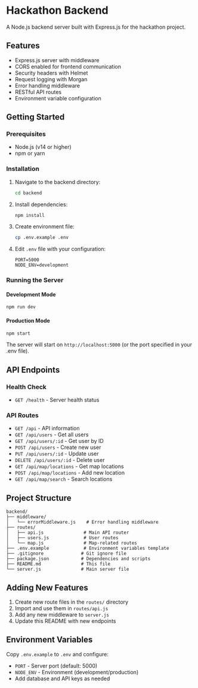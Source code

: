 # Hackathon Backend

A Node.js backend server built with Express.js for the hackathon project.

## Features

- Express.js server with middleware
- CORS enabled for frontend communication
- Security headers with Helmet
- Request logging with Morgan
- Error handling middleware
- RESTful API routes
- Environment variable configuration

## Getting Started

### Prerequisites

- Node.js (v14 or higher)
- npm or yarn

### Installation

1. Navigate to the backend directory:
   ```bash
   cd backend
   ```

2. Install dependencies:
   ```bash
   npm install
   ```

3. Create environment file:
   ```bash
   cp .env.example .env
   ```

4. Edit `.env` file with your configuration:
   ```
   PORT=5000
   NODE_ENV=development
   ```

### Running the Server

#### Development Mode
```bash
npm run dev
```

#### Production Mode
```bash
npm start
```

The server will start on `http://localhost:5000` (or the port specified in your .env file).

## API Endpoints

### Health Check
- `GET /health` - Server health status

### API Routes
- `GET /api` - API information
- `GET /api/users` - Get all users
- `GET /api/users/:id` - Get user by ID
- `POST /api/users` - Create new user
- `PUT /api/users/:id` - Update user
- `DELETE /api/users/:id` - Delete user
- `GET /api/map/locations` - Get map locations
- `POST /api/map/locations` - Add new location
- `GET /api/map/search` - Search locations

## Project Structure

```
backend/
├── middleware/
│   └── errorMiddleware.js    # Error handling middleware
├── routes/
│   ├── api.js               # Main API router
│   ├── users.js             # User routes
│   └── map.js               # Map-related routes
├── .env.example             # Environment variables template
├── .gitignore              # Git ignore file
├── package.json            # Dependencies and scripts
├── README.md               # This file
└── server.js               # Main server file
```

## Adding New Features

1. Create new route files in the `routes/` directory
2. Import and use them in `routes/api.js`
3. Add any new middleware to `server.js`
4. Update this README with new endpoints

## Environment Variables

Copy `.env.example` to `.env` and configure:

- `PORT` - Server port (default: 5000)
- `NODE_ENV` - Environment (development/production)
- Add database and API keys as needed
